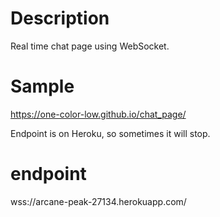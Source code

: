 # Description
Real time chat page using WebSocket.

# Sample
https://one-color-low.github.io/chat_page/

Endpoint is on Heroku, so sometimes it will stop.

# endpoint
wss://arcane-peak-27134.herokuapp.com/
